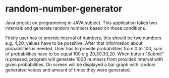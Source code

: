 # random-number-generator
Java project on programming in JAVA subject. This application takes two intervals and generate random numbers based on those conditions. 

Firstly user has to provide interval of numbers, this should be two numbers e.g. 4,20, values have to be possitive.
After that information about probabilities is needed. User has to provide probabilities from 0 to 100, sum of probabilities have to be equal 100 e.g 20,30,30,20. 
When button "Submit" is pressed, program will generate 1000 numbers from provided interval with given probabilities.
On screen will be displayed a bar graph with random generated values and amount of times they were generated. 
